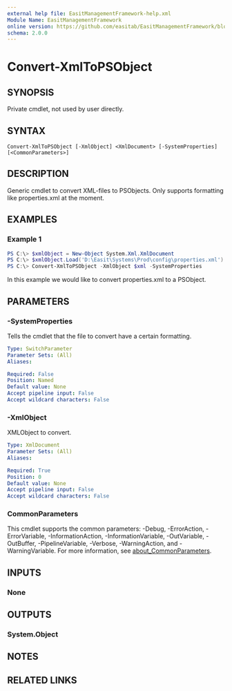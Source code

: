 ```yaml
---
external help file: EasitManagementFramework-help.xml
Module Name: EasitManagementFramework
online version: https://github.com/easitab/EasitManagementFramework/blob/development/docs/v1/Convert-XmlToPSObject.md
schema: 2.0.0
---
```


# Convert-XmlToPSObject

## SYNOPSIS

Private cmdlet, not used by user directly.

## SYNTAX

```
Convert-XmlToPSObject [-XmlObject] <XmlDocument> [-SystemProperties] [<CommonParameters>]
```

## DESCRIPTION

Generic cmdlet to convert XML-files to PSObjects. Only supports formatting like properties.xml at the moment.

## EXAMPLES

### Example 1
```powershell
PS C:\> $xmlObject = New-Object System.Xml.XmlDocument
PS C:\> $xmlObject.Load('D:\Easit\Systems\Prod\config\properties.xml')
PS C:\> Convert-XmlToPSObject -XmlObject $xml -SystemProperties
```

In this example we would like to convert properties.xml to a PSObject.

## PARAMETERS

### -SystemProperties

Tells the cmdlet that the file to convert have a certain formatting.

```yaml
Type: SwitchParameter
Parameter Sets: (All)
Aliases:

Required: False
Position: Named
Default value: None
Accept pipeline input: False
Accept wildcard characters: False
```

### -XmlObject

XMLObject to convert.

```yaml
Type: XmlDocument
Parameter Sets: (All)
Aliases:

Required: True
Position: 0
Default value: None
Accept pipeline input: False
Accept wildcard characters: False
```

### CommonParameters
This cmdlet supports the common parameters: -Debug, -ErrorAction, -ErrorVariable, -InformationAction, -InformationVariable, -OutVariable, -OutBuffer, -PipelineVariable, -Verbose, -WarningAction, and -WarningVariable. For more information, see [about_CommonParameters](http://go.microsoft.com/fwlink/?LinkID=113216).

## INPUTS

### None
## OUTPUTS

### System.Object
## NOTES

## RELATED LINKS
